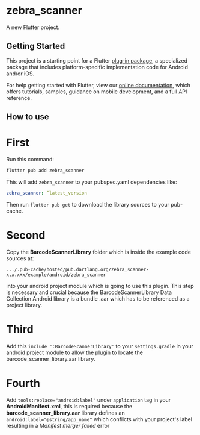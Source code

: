 # zebra_scanner

A new Flutter project.

## Getting Started

This project is a starting point for a Flutter
[plug-in package](https://flutter.dev/developing-packages/),
a specialized package that includes platform-specific implementation code for
Android and/or iOS.

For help getting started with Flutter, view our
[online documentation](https://flutter.dev/docs), which offers tutorials,
samples, guidance on mobile development, and a full API reference.

## How to use

# First
Run this command:
```bash
flutter pub add zebra_scanner
```
This will add `zebra_scanner` to your pubspec.yaml dependencies like:
```yaml
zebra_scanner: ^latest_version
```
Then run `flutter pub get` to download the library sources to your pub-cache.

# Second
Copy the **BarcodeScannerLibrary** folder which is inside the example code sources at:

`.../.pub-cache/hosted/pub.dartlang.org/zebra_scanner-x.x.x+x/example/android/zebra_scanner`

into your android project module which is going to use this plugin. This step is necessary and crucial because the BarcodeScannerLibrary Data Collection Android library is a bundle .aar which has to be referenced as a project library.


# Third
Add this `include ':BarcodeScannerLibrary'` to your `settings.gradle` in your android project module to allow the plugin to locate the barcode_scanner_library.aar library.


# Fourth

Add `tools:replace="android:label"` under `application` tag in your **AndroidManifest.xml**, this is required because the **barcode_scanner_library.aar** library defines an `android:label="@string/app_name"` which conflicts with your project's label resulting in a *Manifest merger failed* error